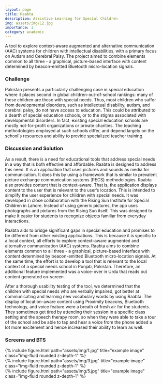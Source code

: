 ```yaml
---
layout: page
title: Raabta
description: Assistive Learning for Special Children
img: assets/img/12.jpg
importance: 1
category: academic
---
```


A tool to explore context-aware augmented and alternative communication (AAC) systems for children with intellectual disabilities, with a primary focus on Autism and Cerebral Palsy. The project aimed to combine elements common to all three - a graphical, picture-based interface with content determined by beacon-emitted Bluetooth micro-location signals.

### Challenge
Pakistan presents a particularly challenging case in special education where it places second in global children-out-of-school rankings: many of these children are those with special needs. Thus, most children who suffer from developmental disorders, such as intellectual disability, autism, and cerebral palsy, do not have access to education. This could be attributed to a dearth of special education schools, or to the stigma associated with developmental disorders. In fact, existing special education schools are mostly not-for-profit organizations or private charities. The teaching methodologies employed at such schools differ, and depend largely on the school's resources and ability to provide specialized teacher training.

### Discussion and Solution
As a result, there is a need for educational tools that address special needs in a way that is both effective and affordable. Raabta is designed to address this need. It is an application that uses pictures and sounds as media for communication. It does this by using a framework that is similar to prevalent picture exchange communication systems (PECS) methodologies. Raabta also provides content that is context-aware. That is, the application displays content to the user that is relevant to the user’s location. This is intended to simplify the user experience for children with special needs. It was developed in close collaboration with the Rising Sun Institute for Special Children in Lahore. Instead of using generic pictures, the app uses photographs and pictures from the Rising Sun itself. This was designed to make it easier for students to recognize objects familiar from everyday interactions.

Raabta aids to bridge significant gaps in special education and promises to be different from other existing applications. This is because it is specific to a local context, all efforts to explore context-aware augmented and alternative communication (AAC) systems. Raabta aims to combine elements common to all three - a graphical, picture-based interface with content determined by beacon-emitted Bluetooth micro-location signals. At the same time, the effort is to develop a tool that is relevant to the local context of a special needs school in Punjab, Pakistan. Therefore, an additional feature implemented was a voice-over in Urdu that reads out content generated on-screen.

After a thorough usability testing of the tool, we determined that the children with special needs who are verbally impaired, got better at communicating and learning new vocabulary words by using Raabta. The display of location-aware content using Proximity beacons, Bluetooth technology, and voice feature were a breath of fresh air for the students. They sometimes get tired by attending their session in a specific class setting and the speech therapy room, so when they were able to take a tour of the school and be able to tap and hear a voice from the phone added a lot more excitement and hence increased their ability to learn as well.

### Screens and BTS

<div class="row">
    <div class="col-sm mt-3 mt-md-0">
        {% include figure.html path="assets/img/1.jpg" title="example image" class="img-fluid rounded z-depth-1" %}
    </div>
    <div class="col-sm mt-3 mt-md-0">
        {% include figure.html path="assets/img/3.jpg" title="example image" class="img-fluid rounded z-depth-1" %}
    </div>
    <div class="col-sm mt-3 mt-md-0">
        {% include figure.html path="assets/img/5.jpg" title="example image" class="img-fluid rounded z-depth-1" %}
    </div>
</div>
